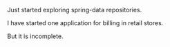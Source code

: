 Just started exploring spring-data repositories.

I have started one application for billing in retail stores.

But it is incomplete.

